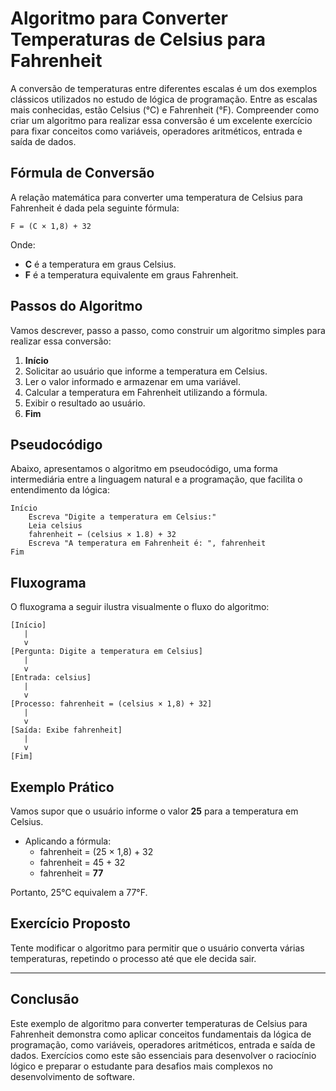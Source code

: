 # Algoritmo para Converter Temperaturas de Celsius para Fahrenheit

A conversão de temperaturas entre diferentes escalas é um dos exemplos clássicos utilizados no estudo de lógica de programação. Entre as escalas mais conhecidas, estão Celsius (°C) e Fahrenheit (°F). Compreender como criar um algoritmo para realizar essa conversão é um excelente exercício para fixar conceitos como variáveis, operadores aritméticos, entrada e saída de dados.

## Fórmula de Conversão

A relação matemática para converter uma temperatura de Celsius para Fahrenheit é dada pela seguinte fórmula:

```
F = (C × 1,8) + 32
```

Onde:
- **C** é a temperatura em graus Celsius.
- **F** é a temperatura equivalente em graus Fahrenheit.

## Passos do Algoritmo

Vamos descrever, passo a passo, como construir um algoritmo simples para realizar essa conversão:

1. **Início**
2. Solicitar ao usuário que informe a temperatura em Celsius.
3. Ler o valor informado e armazenar em uma variável.
4. Calcular a temperatura em Fahrenheit utilizando a fórmula.
5. Exibir o resultado ao usuário.
6. **Fim**

## Pseudocódigo

Abaixo, apresentamos o algoritmo em pseudocódigo, uma forma intermediária entre a linguagem natural e a programação, que facilita o entendimento da lógica:

```plaintext
Início
    Escreva "Digite a temperatura em Celsius:"
    Leia celsius
    fahrenheit ← (celsius × 1.8) + 32
    Escreva "A temperatura em Fahrenheit é: ", fahrenheit
Fim
```

## Fluxograma

O fluxograma a seguir ilustra visualmente o fluxo do algoritmo:

```
[Início]
   |
   v
[Pergunta: Digite a temperatura em Celsius]
   |
   v
[Entrada: celsius]
   |
   v
[Processo: fahrenheit = (celsius × 1,8) + 32]
   |
   v
[Saída: Exibe fahrenheit]
   |
   v
[Fim]
```

## Exemplo Prático

Vamos supor que o usuário informe o valor **25** para a temperatura em Celsius.

- Aplicando a fórmula:
  - fahrenheit = (25 × 1,8) + 32
  - fahrenheit = 45 + 32
  - fahrenheit = **77**

Portanto, 25°C equivalem a 77°F.

## Exercício Proposto

Tente modificar o algoritmo para permitir que o usuário converta várias temperaturas, repetindo o processo até que ele decida sair.

---

## Conclusão

Este exemplo de algoritmo para converter temperaturas de Celsius para Fahrenheit demonstra como aplicar conceitos fundamentais da lógica de programação, como variáveis, operadores aritméticos, entrada e saída de dados. Exercícios como este são essenciais para desenvolver o raciocínio lógico e preparar o estudante para desafios mais complexos no desenvolvimento de software.